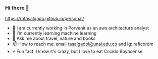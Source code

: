 ### Hi there 👋

https://rafasalgado.github.io/personal/

- 🔭 I am currently working in Porvenir as an aws architecture analyst
- 🌱 I’m currently learning machine learning 
- 💬 Ask me about travel, nature and books
- 📫 How to reach me: email rasalgadol@unal.edu.co  and ig: raficordm
- ⚡ Fun fact:  I know it's crazy, but I love to eat Cocido Boyacense

